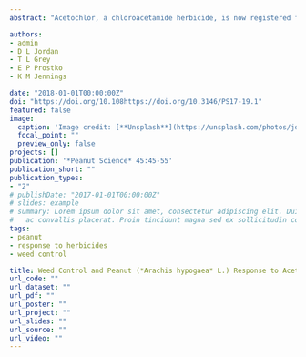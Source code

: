 ```yaml
---
abstract: "Acetochlor, a chloroacetamide herbicide, is now registered for preplant (PPI), preemergence (PRE), and postemergence (POST) application in peanut. Field research was conducted during 2011 and 2012 in Georgia and North Carolina to determine peanut response and weed control by acetochlor compared with S-metolachlor alone and in programs with other herbicides. In weed-free experiments, peanut tolerance to acetochlor (1.26 and 2.52 kg ai/ha) and S-metolachlor (1.42 kg ai/ha) were evaluated when applied PPI, PRE, early postemergence (EPOST), or POST. Peanut tolerance to acetochlor was similar to S-metolachlor with no negative impact of either herbicide on peanut yield compared with non-treated peanut in absence of weed interference. When applied PRE, acetochlor controlled Palmer amaranth, pitted morningglory, sicklepod, and Texas millet similarly to S-metolachlor while control of broadleaf signalgrass was greater with S-metolachlor. Weed control programs containing EPOST and/or POST applications of herbicides following PRE herbicides provided the best overall weed control but did not affect yellow nutsedge control regardless of whether acetochlor or S-metolachlor were applied. Herbicide programs including PRE, EPOST, and POST herbicides most often resulted in the greatest yields. There was no difference in peanut yield regardless of the presence of acetochlor or S-metolachlor in a comprehensive herbicide program."

authors:
- admin
- D L Jordan
- T L Grey
- E P Prostko
- K M Jennings

date: "2018-01-01T00:00:00Z"
doi: "https://doi.org/10.108https://doi.org/10.3146/PS17-19.1"
featured: false
image:
  caption: 'Image credit: [**Unsplash**](https://unsplash.com/photos/jdD8gXaTZsc)'
  focal_point: ""
  preview_only: false
projects: []
publication: '*Peanut Science* 45:45-55'
publication_short: ""
publication_types:
- "2"
# publishDate: "2017-01-01T00:00:00Z"
# slides: example
# summary: Lorem ipsum dolor sit amet, consectetur adipiscing elit. Duis posuere tellus
#   ac convallis placerat. Proin tincidunt magna sed ex sollicitudin condimentum.
tags:
- peanut
- response to herbicides
- weed control

title: Weed Control and Peanut (*Arachis hypogaea* L.) Response to Acetochlor Alone and in Combination with Various Herbicides
url_code: ""
url_dataset: ""
url_pdf: ""
url_poster: ""
url_project: ""
url_slides: ""
url_source: ""
url_video: ""
---
```


